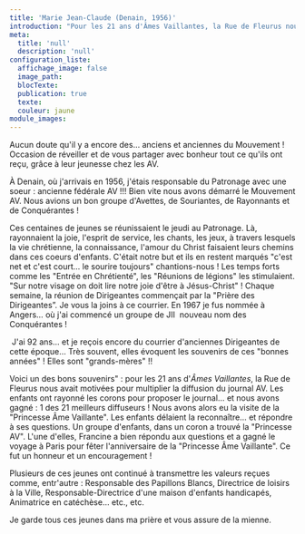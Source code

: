 ```yaml
---
title: 'Marie Jean-Claude (Denain, 1956)'
introduction: "Pour les 21 ans d'Âmes Vaillantes, la Rue de Fleurus nous avait motivées pour multiplier la diffusion du journal AV. Les enfants ont rayonné les corons pour proposer le journal... et nous avons gagné !"
meta:
  title: 'null'
  description: 'null'
configuration_liste:
  affichage_image: false
  image_path:
  blocTexte:
  publication: true
  texte:
  couleur: jaune
module_images:
---
```



Aucun doute qu'il y a encore des… anciens et anciennes du Mouvement ! Occasion de r&eacute;veiller et de vous partager avec bonheur tout ce qu'ils ont re&ccedil;u, gr&acirc;ce &agrave; leur jeunesse chez les AV.

&Agrave; Denain, o&ugrave; j'arrivais en 1956, j'&eacute;tais responsable du Patronage avec une soeur : ancienne f&eacute;d&eacute;rale AV !!! Bien vite nous avons d&eacute;marr&eacute; le Mouvement AV. Nous avions un bon groupe d'Avettes, de Souriantes, de Rayonnants et de Conqu&eacute;rantes !

Ces centaines de jeunes se r&eacute;unissaient le jeudi au Patronage. L&agrave;, rayonnaient la joie, l'esprit de service, les chants, les jeux, &agrave; travers lesquels la vie chr&eacute;tienne, la connaissance, l'amour du Christ faisaient leurs chemins dans ces coeurs d'enfants. C'&eacute;tait notre but et ils en restent marqu&eacute;s "c'est net et c'est court… le sourire toujours" chantions-nous ! Les temps forts comme les "Entr&eacute;e en Chr&eacute;tient&eacute;", les "R&eacute;unions de l&eacute;gions" les stimulaient. "Sur notre visage on doit lire notre joie d'&ecirc;tre &agrave; J&eacute;sus-Christ" ! Chaque semaine, la r&eacute;union de Dirigeantes commen&ccedil;ait par la "Pri&egrave;re des Dirigeantes”. Je vous la joins &agrave; ce courrier. En 1967 je fus nomm&eacute;e &agrave; Angers… o&ugrave; j'ai commenc&eacute; un groupe de JII&nbsp; nouveau nom des Conqu&eacute;rantes !

&nbsp;J'ai 92 ans… et je re&ccedil;ois encore du courrier d'anciennes Dirigeantes de cette &eacute;poque… Tr&egrave;s souvent, elles &eacute;voquent les souvenirs de ces "bonnes ann&eacute;es" ! Elles sont "grands-m&egrave;res" !!

Voici un des bons souvenirs" : pour les 21 ans d'*&Acirc;mes Vaillantes*, la Rue de Fleurus nous avait motiv&eacute;es pour multiplier la diffusion du journal AV. Les enfants ont rayonn&eacute; les corons pour proposer le journal… et nous avons gagn&eacute; : 1 des 21 meilleurs diffuseurs ! Nous avons alors eu la visite de la "Princesse &Acirc;me Vaillante". Les enfants d&eacute;laient la reconna&icirc;tre… et r&eacute;pondre &agrave; ses questions. Un groupe d'enfants, dans un coron a trouv&eacute; la "Princesse AV". L'une d'elles, Francine a bien r&eacute;pondu aux questions et a gagn&eacute; le voyage &agrave; Paris pour f&ecirc;ter l'anniversaire de la "Princesse &Acirc;me Vaillante". Ce fut un honneur et un encouragement !

Plusieurs de ces jeunes ont continu&eacute; &agrave; transmettre les valeurs re&ccedil;ues comme, entr'autre : Responsable des Papillons Blancs, Directrice de loisirs &agrave; la Ville, Responsable-Directrice d'une maison d'enfants handicap&eacute;s, Animatrice en cat&eacute;ch&egrave;se… etc., etc.

Je garde tous ces jeunes dans ma pri&egrave;re et vous assure de la mienne.

&nbsp;